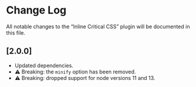 # Change Log

All notable changes to the “Inline Critical CSS” plugin will be documented in this file.

## [2.0.0]

- Updated dependencies.
- ⚠️ Breaking: the `minify` option has been removed.
- ⚠️ Breaking: dropped support for node versions 11 and 13.
